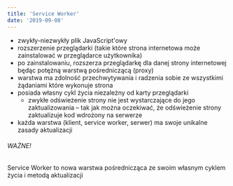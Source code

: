 ```yaml
---
title: 'Service Worker'
date: '2019-09-08'
---
```


- zwykły-niezwykły plik JavaScript'owy
- rozszerzenie przeglądarki (takie które strona internetowa może zainstalować w przeglądarce użytkownika) 
- po zainstalowaniu, rozszerza przeglądarkę dla danej strony internetowej będąc potężną warstwą pośredniczącą (proxy) 
- warstwa ma zdolność przechwytywania i radzenia sobie ze wszystkimi żądaniami które wykonuje strona 
- posiada własny cykl życia niezależny od karty przeglądarki 
    - zwykłe odświeżenie strony nie jest wystarczające do jego zaktualizowania – tak jak można oczekiwać, że odświeżenie strony zaktualizuje kod wdrożony na serwerze
- każda warstwa (klient, service worker, serwer) ma swoje unikalne zasady aktualizacji  

###### WAŻNE!
Service Worker to nowa warstwa pośrednicząca ze swoim własnym cyklem życia i metodą aktualizacji 